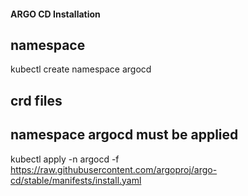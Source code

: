 #### ARGO CD Installation
## namespace ##
kubectl create namespace argocd

## crd files ## 
## namespace argocd must be applied ##

kubectl apply -n argocd -f https://raw.githubusercontent.com/argoproj/argo-cd/stable/manifests/install.yaml
